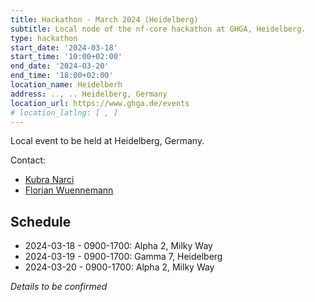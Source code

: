 ```yaml
---
title: Hackathon - March 2024 (Heidelberg)
subtitle: Local node of the nf-core hackathon at GHGA, Heidelberg.
type: hackathon
start_date: '2024-03-18'
start_time: '10:00+02:00'
end_date: '2024-03-20'
end_time: '18:00+02:00'
location_name: Heidelberh
address: .., .. Heidelberg, Germany
location_url: https://www.ghga.de/events
# location_latlng: [ , ]
---
```


Local event to be held at Heidelberg, Germany.

Contact:

- [<i class="fab fa-slack"></i> Kubra Narci](https://nfcore.slack.com/team/U03EY2LC5V3)
- [<i class="fab fa-slack"></i> Florian Wuennemann](https://nfcore.slack.com/team/UU10KMQ1F)

## Schedule

- 2024-03-18 - 0900-1700: Alpha 2, Milky Way
- 2024-03-19 - 0900-1700: Gamma 7, Heidelberg
- 2024-03-20 - 0900-1700: Alpha 2, Milky Way

_Details to be confirmed_
